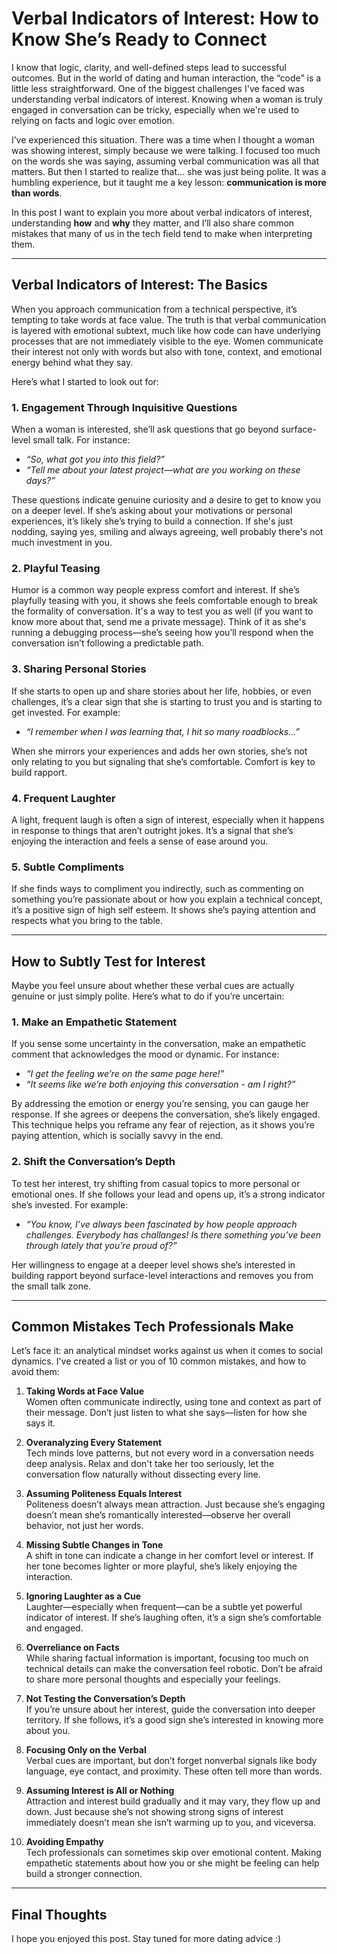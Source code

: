 # Verbal Indicators of Interest: How to Know She’s Ready to Connect

I know that logic, clarity, and well-defined steps lead to successful outcomes. But in the world of dating and human interaction, the “code” is a little less straightforward. One of the biggest challenges I've faced was understanding verbal indicators of interest. Knowing when a woman is truly engaged in conversation can be tricky, especially when we're used to relying on facts and logic over emotion.

I’ve experienced this situation. There was a time when I thought a woman was showing interest, simply because we were talking. I focused too much on the words she was saying, assuming verbal communication was all that matters. But then I started to realize that... she was just being polite. It was a humbling experience, but it taught me a key lesson: **communication is more than words**.

In this post I want to explain you more about verbal indicators of interest, understanding **how** and **why** they matter, and I’ll also share common mistakes that many of us in the tech field tend to make when interpreting them.

---

## Verbal Indicators of Interest: The Basics

When you approach communication from a technical perspective, it’s tempting to take words at face value. The truth is that verbal communication is layered with emotional subtext, much like how code can have underlying processes that are not immediately visible to the eye. Women communicate their interest not only with words but also with tone, context, and emotional energy behind what they say.

Here’s what I started to look out for:

### 1. Engagement Through Inquisitive Questions
When a woman is interested, she’ll ask questions that go beyond surface-level small talk. For instance:

- _“So, what got you into this field?”_
- _“Tell me about your latest project—what are you working on these days?”_

These questions indicate genuine curiosity and a desire to get to know you on a deeper level. If she’s asking about your motivations or personal experiences, it’s likely she’s trying to build a connection. If she's just nodding, saying yes, smiling and always agreeing, well probably there's not much investment in you.

### 2. Playful Teasing
Humor is a common way people express comfort and interest. If she’s playfully teasing with you, it shows she feels comfortable enough to break the formality of conversation. It's a way to test you as well (if you want to know more about that, send me a private message). Think of it as she's running a debugging process—she’s seeing how you’ll respond when the conversation isn’t following a predictable path.

### 3. Sharing Personal Stories
If she starts to open up and share stories about her life, hobbies, or even challenges, it’s a clear sign that she is starting to trust you and is starting to get invested. For example:

- _“I remember when I was learning that, I hit so many roadblocks…”_

When she mirrors your experiences and adds her own stories, she’s not only relating to you but signaling that she’s comfortable. Comfort is key to build rapport.

### 4. Frequent Laughter
A light, frequent laugh is often a sign of interest, especially when it happens in response to things that aren’t outright jokes. It’s a signal that she’s enjoying the interaction and feels a sense of ease around you.

### 5. Subtle Compliments
If she finds ways to compliment you indirectly, such as commenting on something you’re passionate about or how you explain a technical concept, it’s a positive sign of high self esteem. It shows she’s paying attention and respects what you bring to the table.

---

## How to Subtly Test for Interest

Maybe you feel unsure about whether these verbal cues are actually genuine or just simply polite. Here’s what to do if you’re uncertain:

### 1. Make an Empathetic Statement
If you sense some uncertainty in the conversation, make an empathetic comment that acknowledges the mood or dynamic. For instance:

- _“I get the feeling we’re on the same page here!”_
- _“It seems like we’re both enjoying this conversation - am I right?”_

By addressing the emotion or energy you’re sensing, you can gauge her response. If she agrees or deepens the conversation, she’s likely engaged. This technique helps you reframe any fear of rejection, as it shows you’re paying attention, which is socially savvy in the end.

### 2. Shift the Conversation’s Depth
To test her interest, try shifting from casual topics to more personal or emotional ones. If she follows your lead and opens up, it’s a strong indicator she’s invested. For example:

- _“You know, I’ve always been fascinated by how people approach challenges. Everybody has challanges! Is there something you’ve been through lately that you’re proud of?”_

Her willingness to engage at a deeper level shows she’s interested in building rapport beyond surface-level interactions and removes you from the small talk zone.

---

## Common Mistakes Tech Professionals Make

Let’s face it: an analytical mindset works against us when it comes to social dynamics. I've created a list or you of 10 common mistakes, and how to avoid them:

1. **Taking Words at Face Value**  
   Women often communicate indirectly, using tone and context as part of their message. Don’t just listen to what she says—listen for how she says it.

2. **Overanalyzing Every Statement**  
   Tech minds love patterns, but not every word in a conversation needs deep analysis. Relax and don't take her too seriously, let the conversation flow naturally without dissecting every line.

3. **Assuming Politeness Equals Interest**  
   Politeness doesn’t always mean attraction. Just because she’s engaging doesn’t mean she’s romantically interested—observe her overall behavior, not just her words.

4. **Missing Subtle Changes in Tone**  
   A shift in tone can indicate a change in her comfort level or interest. If her tone becomes lighter or more playful, she’s likely enjoying the interaction.

5. **Ignoring Laughter as a Cue**  
   Laughter—especially when frequent—can be a subtle yet powerful indicator of interest. If she’s laughing often, it’s a sign she’s comfortable and engaged.

6. **Overreliance on Facts**  
   While sharing factual information is important, focusing too much on technical details can make the conversation feel robotic. Don’t be afraid to share more personal thoughts and especially your feelings.

7. **Not Testing the Conversation’s Depth**  
   If you’re unsure about her interest, guide the conversation into deeper territory. If she follows, it’s a good sign she’s interested in knowing more about you.

8. **Focusing Only on the Verbal**  
   Verbal cues are important, but don’t forget nonverbal signals like body language, eye contact, and proximity. These often tell more than words.

9. **Assuming Interest is All or Nothing**  
   Attraction and interest build gradually and it may vary, they flow up and down. Just because she’s not showing strong signs of interest immediately doesn’t mean she isn’t warming up to you, and viceversa.

10. **Avoiding Empathy**  
   Tech professionals can sometimes skip over emotional content. Making empathetic statements about how you or she might be feeling can help build a stronger connection.

---

## Final Thoughts

I hope you enjoyed this post. Stay tuned for more dating advice :)
